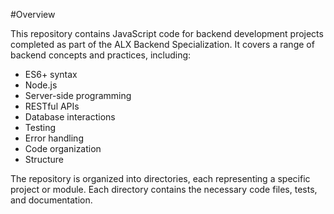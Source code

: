 #Overview

This repository contains JavaScript code for backend development projects completed as part of the ALX Backend Specialization. It covers a range of backend concepts and practices, including:

- ES6+ syntax
- Node.js
- Server-side programming
- RESTful APIs
- Database interactions
- Testing
- Error handling
- Code organization
- Structure

The repository is organized into directories, each representing a specific project or module. Each directory contains the necessary code files, tests, and documentation.
